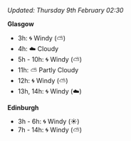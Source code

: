 *Updated: Thursday 9th February 02:30*

**Glasgow**

* 3h: :cyclone: Windy (:partly_sunny:)
* 4h: :cloud: Cloudy
* 5h - 10h: :cyclone: Windy (:partly_sunny:)
* 11h: :partly_sunny: Partly Cloudy
* 12h: :cyclone: Windy (:partly_sunny:)
* 13h, 14h: :cyclone: Windy (:cloud:)

**Edinburgh**

* 3h - 6h: :cyclone: Windy (:sunny:)
* 7h - 14h: :cyclone: Windy (:partly_sunny:)
